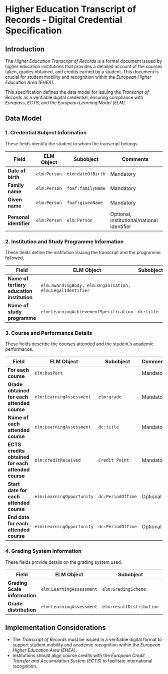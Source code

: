 # **Higher Education Transcript of Records - Digital Credential Specification**

## **Introduction**
The *Higher Education Transcript of Records* is a formal document issued by higher education institutions that provides a detailed account of the courses taken, grades obtained, and credits earned by a student. This document is crucial for student mobility and recognition within the *European Higher Education Area (EHEA)*.

This specification defines the data model for issuing the *Transcript of Records* as a verifiable digital credential, ensuring compliance with *Europass*, *ECTS*, and the *European Learning Model (ELM)*.


## **Data Model**

### **1. Credential Subject Information**
These fields identify the student to whom the transcript belongs.

| **Field**           | **ELM Object**  | **Subobject**        | **Comments** |
|--------------------|---------------|--------------------|-------------|
| **Date of birth**  | `elm:Person`  | `elm:dateOfBirth`  | Mandatory |
| **Family name**    | `elm:Person`  | `foaf:familyName`  | Mandatory |
| **Given name**     | `elm:Person`  | `foaf:givenName`   | Mandatory |
| **Personal identifier** | `elm:Person` | `elm:Person` | Optional, institutional/national identifier |


### **2. Institution and Study Programme Information**
These fields define the institution issuing the transcript and the programme followed.

| **Field**                                  | **ELM Object**                                    | **Subobject** | **Comments** |
|--------------------------------------------|-------------------------------------------------|-------------|-------------|
| **Name of tertiary education institution** | `elm:awardingBody, elm:Organisation, elm:LegalIdentifier` |  | Mandatory |
| **Name of study programme**                | `elm:LearningAchievementSpecification`         | `dc:title`  | Mandatory |


### **3. Course and Performance Details**
These fields describe the courses attended and the student's academic performance.

| **Field**                                  | **ELM Object**                           | **Subobject**         | **Comments** |
|--------------------------------------------|----------------------------------------|-------------------|-------------|
| **For each course**                        | `elm:hasPart`                          |                   | Mandatory |
| **Grade obtained for each attended course** | `elm:LearningAssessment`               | `elm:grade`        | Mandatory |
| **Name of each attended course**           | `elm:LearningAssessment`               | `dc:title`         | Mandatory |
| **ECTS credits obtained for each attended course** | `elm:creditReceived`            | `Credit Point`     | Mandatory |
| **Start date for each attended course**    | `elm:LearningOpportunity`              | `dc:PeriodOfTime`  | Optional |
| **End date for each attended course**      | `elm:LearningOpportunity`              | `dc:PeriodOfTime`  | Optional |


### **4. Grading System Information**
These fields provide details on the grading system used.

| **Field**                        | **ELM Object**              | **Subobject**         | **Comments** |
|----------------------------------|---------------------------|-------------------|-------------|
| **Grading Scale information**    | `elm:LearningAssessment`  | `elm:GradingScheme` | Mandatory |
| **Grade distribution**           | `elm:LearningAssessment`  | `elm:resultDistribution` | Optional |


## **Implementation Considerations**
- The *Transcript of Records* must be issued in a verifiable digital format to support student mobility and academic recognition within the *European Higher Education Area (EHEA)*.
- Institutions should align course credits with the *European Credit Transfer and Accumulation System (ECTS)* to facilitate international recognition.